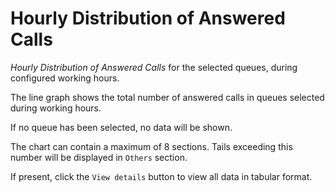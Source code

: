 # Hourly Distribution of Answered Calls

*Hourly Distribution of Answered Calls* for the selected queues, during configured working hours.

The line graph shows the total number of answered calls in queues
selected during working hours.

If no queue has been selected, no data will be shown.

The chart can contain a maximum of 8 sections. Tails exceeding this
number will be displayed in `Others` section.

If present, click the `View details` button to view
all data in tabular format.
